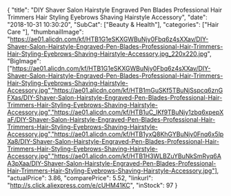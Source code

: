 {
	"title": "DIY Shaver Salon Hairstyle Engraved Pen Blades Professional Hair Trimmers Hair Styling Eyebrows Shaving Hairstyle Accessory",
	"date": "2018-10-31 10:30:20",
	"SubCat": ["Beauty & Health"],
	"categories": ["Hair Care "],
	"thumbnailImage": "https://ae01.alicdn.com/kf/HTB1G1eSKXGWBuNjy0Fbq6z4sXXav/DIY-Shaver-Salon-Hairstyle-Engraved-Pen-Blades-Professional-Hair-Trimmers-Hair-Styling-Eyebrows-Shaving-Hairstyle-Accessory.jpg_220x220.jpg",
	"BigImage": ["https://ae01.alicdn.com/kf/HTB1G1eSKXGWBuNjy0Fbq6z4sXXav/DIY-Shaver-Salon-Hairstyle-Engraved-Pen-Blades-Professional-Hair-Trimmers-Hair-Styling-Eyebrows-Shaving-Hairstyle-Accessory.jpg","https://ae01.alicdn.com/kf/HTB1mGuSKf5TBuNjSspcq6znGFXas/DIY-Shaver-Salon-Hairstyle-Engraved-Pen-Blades-Professional-Hair-Trimmers-Hair-Styling-Eyebrows-Shaving-Hairstyle-Accessory.jpg","https://ae01.alicdn.com/kf/HTB1uC_IKf9TBuNjy1zbq6xpepXaF/DIY-Shaver-Salon-Hairstyle-Engraved-Pen-Blades-Professional-Hair-Trimmers-Hair-Styling-Eyebrows-Shaving-Hairstyle-Accessory.jpg","https://ae01.alicdn.com/kf/HTB1yxQ8KhGYBuNjy0Fnq6x5lpXa8/DIY-Shaver-Salon-Hairstyle-Engraved-Pen-Blades-Professional-Hair-Trimmers-Hair-Styling-Eyebrows-Shaving-Hairstyle-Accessory.jpg","https://ae01.alicdn.com/kf/HTB1H3WLBZuYBuNkSmRyq6AA3pXaa/DIY-Shaver-Salon-Hairstyle-Engraved-Pen-Blades-Professional-Hair-Trimmers-Hair-Styling-Eyebrows-Shaving-Hairstyle-Accessory.jpg"],
	"actualPrice": 3.86,
	"comparePrice": 5.52,
	"linkurl": "http://s.click.aliexpress.com/e/cUHM41KC",
	"inStock": 97
}
